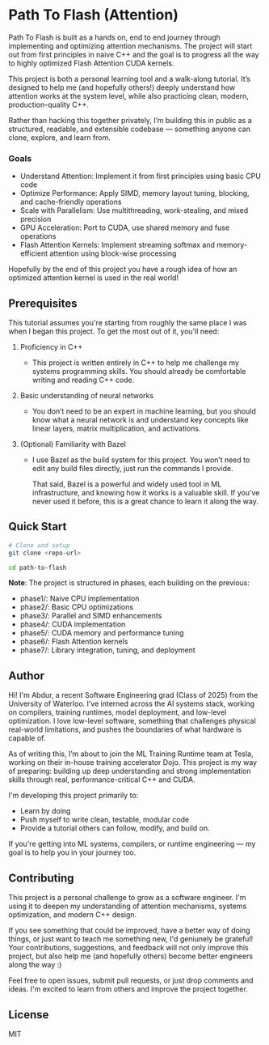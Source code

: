 # Path To Flash (Attention)

Path To Flash is built as a hands on, end to end journey through implementing and optimizing attention mechanisms. 
The project will start out from first principles in naive C++ and the goal is to progress all the way to highly optimized Flash Attention CUDA kernels. 

This project is both a personal learning tool and a walk-along tutorial. It’s designed to help me (and hopefully others!) deeply understand how attention works at the system level, while also practicing clean, modern, production-quality C++.

Rather than hacking this together privately, I’m building this in public as a structured, readable, and extensible codebase — something anyone can clone, explore, and learn from.

### Goals
- Understand Attention: Implement it from first principles using basic CPU code
- Optimize Performance: Apply SIMD, memory layout tuning, blocking, and cache-friendly operations
- Scale with Parallelism: Use multithreading, work-stealing, and mixed precision
- GPU Acceleration: Port to CUDA, use shared memory and fuse operations
- Flash Attention Kernels: Implement streaming softmax and memory-efficient attention using block-wise processing

Hopefully by the end of this project you have a rough idea of how an optimized attention kernel is used in the real world!

## Prerequisites
This tutorial assumes you're starting from roughly the same place I was when I began this project. To get the most out of it, you'll need:

1. Proficiency in C++
    - This project is written entirely in C++ to help me challenge my systems programming skills. You should already be comfortable writing and reading C++ code.

2. Basic understanding of neural networks
    - You don’t need to be an expert in machine learning, but you should know what a neural network is and understand key concepts like linear layers, matrix multiplication, and activations.

3. (Optional) Familiarity with Bazel
    - I use Bazel as the build system for this project. You won’t need to edit any build files directly, just run the commands I provide.

        That said, Bazel is a powerful and widely used tool in ML infrastructure, and knowing how it works is a valuable skill. If you’ve never used it before, this is a great chance to learn it along the way.

## Quick Start

```bash
# Clone and setup
git clone <repo-url>

cd path-to-flash

```

**Note**: The project is structured in phases, each building on the previous:
- phase1/: Naive CPU implementation
- phase2/: Basic CPU optimizations
- phase3/: Parallel and SIMD enhancements
- phase4/: CUDA implementation
- phase5/: CUDA memory and performance tuning
- phase6/: Flash Attention kernels
- phase7/: Library integration, tuning, and deployment

## Author

Hi! I'm Abdur, a recent Software Engineering grad (Class of 2025) from the University of Waterloo. I’ve interned across the AI systems stack, working on compilers, training runtimes, model deployment, and low-level optimization. I love low-level software, something that challenges physical real-world limitations, and pushes the boundaries of what hardware is capable of.

As of writing this, I’m about to join the ML Training Runtime team at Tesla, working on their in-house training accelerator Dojo. This project is my way of preparing: building up deep understanding and strong implementation skills through real, performance-critical C++ and CUDA.

I'm developing this project primarily to:
- Learn by doing
- Push myself to write clean, testable, modular code
- Provide a tutorial others can follow, modify, and build on.

If you're getting into ML systems, compilers, or runtime engineering — my goal is to help you in your journey too.

## Contributing
This project is a personal challenge to grow as a software engineer. I'm using it to deepen my understanding of attention mechanisms, systems optimization, and modern C++ design.

If you see something that could be improved, have a better way of doing things, or just want to teach me something new, I'd geniunely be grateful! Your contributions, suggestions, and feedback will not only improve this project, but also help me (and hopefully others) become better engineers along the way :)

Feel free to open issues, submit pull requests, or just drop comments and ideas. I'm excited to learn from others and improve the project together.

## License
MIT


